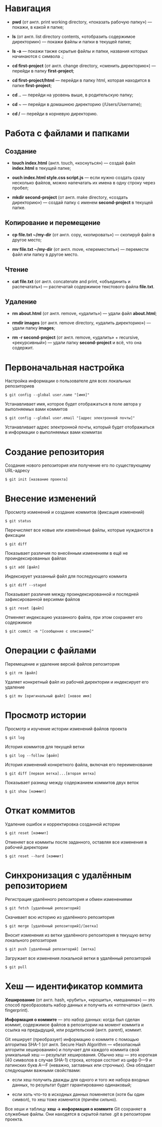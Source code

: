 # Навигация


* **pwd** (от англ. print working directory, «показать рабочую папку») — покажи, в какой я папке;


* **ls** (от англ. list directory contents, «отобразить содержимое директории») — покажи файлы и папки в текущей папке;


* **ls -a** — покажи также скрытые файлы и папки, названия которых начинаются с символа .;


* **cd first-project** (от англ. change directory, «сменить директорию») — перейди в папку **first-project**;


* **cd first-project/html** — перейди в папку html, которая находится в папке **first-project**;


* **cd ..** — перейди на уровень выше, в родительскую папку;


* **cd** ~ — перейди в домашнюю директорию (/Users/Username);


* **cd /** — перейди в корневую директорию.


# Работа с файлами и папками


## Создание


* **touch index.html** (англ. touch, «коснуться») — создай файл **index.html** в текущей папке;


* **ouch index.html style.css script.js** — если нужно создать сразу несколько файлов, можно напечатать их имена в одну строку через пробел;


* **mkdir second-project** (от англ. make directory, «создать директорию») — создай папку с именем **second-project** в текущей папке.


## Копирование и перемещение
* **cp file.txt ~/my-dir** (от англ. copy, «копировать») — скопируй файл в другое место;


* **mv file.txt ~/my-dir** (от англ. move, «переместить») — перемести файл или папку в другое место.


## Чтение


* **cat file.txt** (от англ. concatenate and print, «объединить и распечатать») — распечатай содержимое текстового файла **file.txt**.


## Удаление


* **rm about.html** (от англ. remove, «удалить») — удали файл **about.html**;


* **rmdir images** (от англ. remove directory, «удалить директорию») — удали папку **images**;


* **rm -r second-project** (от англ. remove, «удалить» + recursive, «рекурсивный») — удали папку **second-project** и всё, что она содержит.


# Первоначальная настройка


Настройка информации о пользователе для всех локальных репозиториев


```
$ git config --global user.name "[имя]"
```


Устанавливает имя, которое будет отображаться в поле автора у выполняемых вами коммитов


```
$ git config --global user.email "[адрес электронной почты]"
```

Устанавливает адрес электронной почты, который будет отображаться в информации о выполняемых вами коммитах


# Создание репозитория


Создание нового репозитория или получение его по существующему URL-адресу


```
$ git init [название проекта]
```

# Внесение изменений


Просмотр изменений и создание коммитов (фиксация изменений)


```
$ git status
```


Перечисляет все новые или изменённые файлы, которые нуждаются в фиксации


```
$ git diff
```


Показывает различия по внесённым изменениям в ещё не проиндексированных файлах


```
$ git add [файл]
```


Индексирует указанный файл для последующего коммита


```
$ git diff --staged
```


Показывает различия между проиндексированной и последней зафиксированной версиями файлов


```
$ git reset [файл]
```


Отменяет индексацию указанного файла, при этом сохраняет его содержимое


```
$ git commit -m "[сообщение с описанием]"
```


# Операции с файлами


Перемещение и удаление версий файлов репозитория


```
$ git rm [файл]
```


Удаляет конкретный файл из рабочей директории и индексирует его удаление


```
$ git mv [оригинальный файл] [новое имя]
```


# Просмотр истории


Просмотр и изучение истории изменений файлов проекта


```
$ git log
```


История коммитов для текущей ветки


```
$ git log --follow [файл]
```


История изменений конкретного файла, включая его переименование


```
$ git diff [первая ветка]...[вторая ветка]
```


Показывает разницу между содержанием коммитов двух веток


```
$ git show [коммит]
```


# Откат коммитов


Удаление ошибок и корректировка созданной истории


```
$ git reset [коммит]
```


Отменяет все коммиты после заданного, оставляя все изменения в рабочей директории


```
$ git reset --hard [коммит]
```


# Синхронизация с удалённым репозиторием


Регистрация удалённого репозитория и обмен изменениями


```
$ git fetch [удалённый репозиторий]
```


Скачивает всю историю из удалённого репозитория


```
$ git merge [удалённый репозиторий]/[ветка]
```


Вносит изменения из ветки удалённого репозитория в текущую ветку локального репозитория


```
$ git push [удалённый репозиторий] [ветка]
```


Загружает все изменения локальной ветки в удалённый репозиторий


```
$ git pull
```


# Хеш — идентификатор коммита


**Хеширование** (от англ. hash, «рубить», «крошить», «мешанина») — это способ преобразовать набор данных и получить их «отпечаток» (англ. fingerprint).


**Информация о коммите** — это набор данных: когда был сделан коммит, содержимое файлов в репозитории на момент коммита и ссылка на предыдущий, или родительский (англ. parent), коммит.


Git хеширует (преобразует) информацию о коммите с помощью алгоритма SHA-1 (от англ. Secure Hash Algorithm — «безопасный алгоритм хеширования») и получает для каждого коммита свой уникальный хеш — результат хеширования.
Обычно хеш — это короткая (40 символов в случае SHA-1) строка, которая состоит из цифр 0—9 и латинских букв A—F (неважно, заглавных или строчных). Она обладает следующими важными свойствами:


* если хеш получить дважды для одного и того же набора входных данных, то результат будет гарантированно одинаковый;


* если хоть что-то в исходных данных поменяется (хотя бы один символ), то хеш тоже изменится (причём сильно).


Все хеши и таблицу **хеш → информация о коммите** Git сохраняет в служебные файлы. Они находятся в скрытой папке .git в репозитории проекта.




































